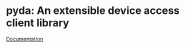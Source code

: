 # pyda: An extensible device access client library

[Documentation](https://acc-py.web.cern.ch/gitlab/acc-co/devops/python/prototypes/pyda/docs/stable/)
